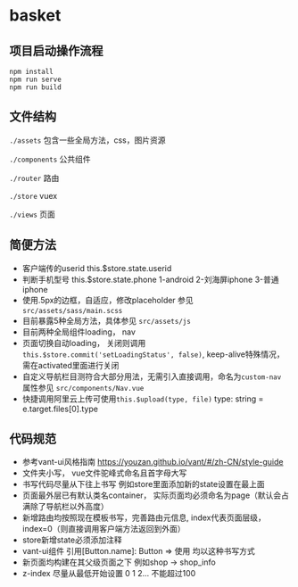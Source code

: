 # basket

## 项目启动操作流程
```
npm install
npm run serve
npm run build
```

## 文件结构
`./assets` 包含一些全局方法，css，图片资源

`./components` 公共组件

`./router` 路由

`./store` vuex

`./views` 页面

## 简便方法
* 客户端传的userid this.$store.state.userid
* 判断手机型号 this.$store.state.phone 1-android 2-刘海屏iphone 3-普通iphone
* 使用.5px的边框，自适应，修改placeholder 参见 `src/assets/sass/main.scss`
* 目前暴露5种全局方法，具体参见 `src/assets/js`
* 目前两种全局组件loading， nav
* 页面切换自动loading， 关闭则调用 `this.$store.commit('setLoadingStatus', false)`, keep-alive特殊情况，需在activated里面进行关闭
* 自定义导航栏目测符合大部分用法，无需引入直接调用，命名为`custom-nav` 属性参见 `src/components/Nav.vue`
* 快捷调用阿里云上传可使用`this.$upload(type, file)` type: string = e.target.files[0].type


## 代码规范
* 参考vant-ui风格指南 https://youzan.github.io/vant/#/zh-CN/style-guide
* 文件夹小写， vue文件驼峰式命名且首字母大写
* 书写代码尽量从下往上书写 例如store里面添加新的state设置在最上面
* 页面最外层已有默认类名container，  实际页面均必须命名为page（默认会占满除了导航栏以外高度）
* 新增路由均按照现在模板书写，完善路由元信息, index代表页面层级， index=0（则直接调用客户端方法返回到外面）
* store新增state必须添加注释
* vant-ui组件 引用[Button.name]: Button => 使用<van-button> 均以这种书写方式
* 新页面均构建在其父级页面之下 例如shop -> shop_info
* z-index 尽量从最低开始设置 0 1 2... 不能超过100
